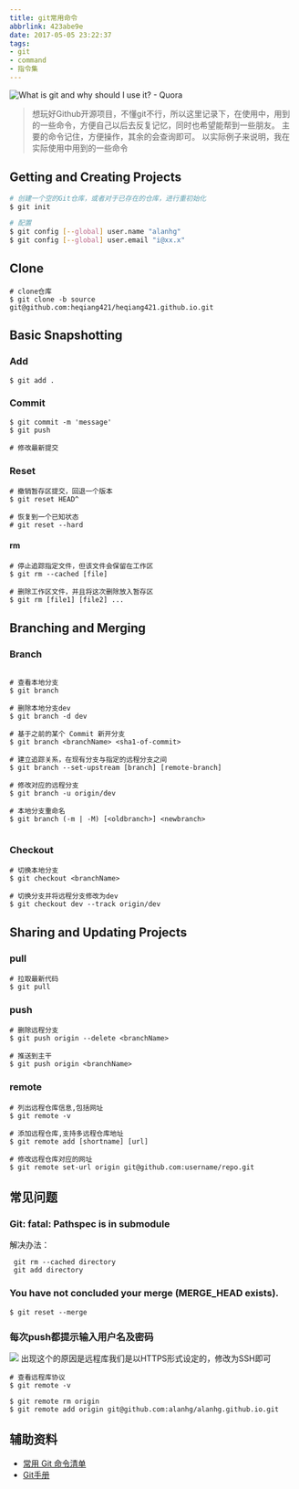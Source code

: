 ```yaml
---
title: git常用命令
abbrlink: 423abe9e
date: 2017-05-05 23:22:37
tags:
- git
- command
- 指令集
---
```

![What is git and why should I use it? - Quora](http://or0g12e5e.bkt.clouddn.com/blog/2017-09-10-161721.jpg)

> 想玩好Github开源项目，不懂git不行，所以这里记录下，在使用中，用到的一些命令，方便自己以后去反复记忆，同时也希望能帮到一些朋友。
主要的命令记住，方便操作，其余的会查询即可。
以实际例子来说明，我在实际使用中用到的一些命令


## Getting and Creating Projects
```bash
# 创建一个空的Git仓库，或者对于已存在的仓库，进行重初始化
$ git init 

# 配置
$ git config [--global] user.name "alanhg"
$ git config [--global] user.email "i@xx.x"

```
## Clone

```
# clone仓库
$ git clone -b source git@github.com:heqiang421/heqiang421.github.io.git

```
## Basic Snapshotting

### Add
```
$ git add .

```

### Commit
```
$ git commit -m 'message'
$ git push

# 修改最新提交

```
### Reset

```
# 撤销暂存区提交，回退一个版本
$ git reset HEAD^

# 恢复到一个已知状态
# git reset --hard
```

#### rm
```
# 停止追踪指定文件，但该文件会保留在工作区
$ git rm --cached [file]

# 删除工作区文件，并且将这次删除放入暂存区
$ git rm [file1] [file2] ...

```
## Branching and Merging

### Branch
```

# 查看本地分支
$ git branch 

# 删除本地分支dev
$ git branch -d dev

# 基于之前的某个 Commit 新开分支
$ git branch <branchName> <sha1-of-commit>

# 建立追踪关系，在现有分支与指定的远程分支之间
$ git branch --set-upstream [branch] [remote-branch]

# 修改对应的远程分支
$ git branch -u origin/dev

# 本地分支重命名
$ git branch (-m | -M) [<oldbranch>] <newbranch>


```

### Checkout
```
# 切换本地分支
$ git checkout <branchName>

# 切换分支并将远程分支修改为dev
$ git checkout dev --track origin/dev
```

## Sharing and Updating Projects


### pull

```
# 拉取最新代码
$ git pull

```

### push

```
# 删除远程分支
$ git push origin --delete <branchName>

# 推送到主干
$ git push origin <branchName>

```

### remote

```
# 列出远程仓库信息,包括网址
$ git remote -v

# 添加远程仓库,支持多远程仓库地址
$ git remote add [shortname] [url]

# 修改远程仓库对应的网址
$ git remote set-url origin git@github.com:username/repo.git

```

## 常见问题

### Git: fatal: Pathspec is in submodule

 解决办法：
 
  ```
   git rm --cached directory
   git add directory
  ```

### You have not concluded your merge (MERGE_HEAD exists).

```
$ git reset --merge

```
### 每次push都提示输入用户名及密码
![](http://or0g12e5e.bkt.clouddn.com/2018-07-07-031614.png)
出现这个的原因是远程库我们是以HTTPS形式设定的，修改为SSH即可
```
# 查看远程库协议
$ git remote -v

$ git remote rm origin 
$ git remote add origin git@github.com:alanhg/alanhg.github.io.git

```

## 辅助资料

+ [常用 Git 命令清单](http://www.ruanyifeng.com/blog/2015/12/git-cheat-sheet.html)
+ [Git手册](https://git-scm.com/docs)